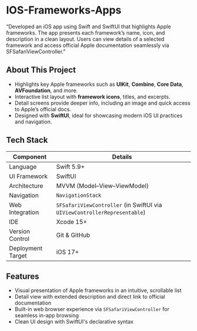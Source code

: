 # IOS-Frameworks-Apps
“Developed an iOS app using Swift and SwiftUI that highlights Apple frameworks. The app presents each framework’s name, icon, and description in a clean layout. Users can view details of a selected framework and access official Apple documentation seamlessly via SFSafariViewController.”


##  About This Project

- Highlights key Apple frameworks such as **UIKit**, **Combine**, **Core Data**, **AVFoundation**, and more.
- Interactive list layout with **framework icons**, titles, and excerpts.
- Detail screens provide deeper info, including an image and quick access to Apple’s official docs.
- Designed with **SwiftUI**, ideal for showcasing modern iOS UI practices and navigation.

##  Tech Stack

| Component        | Details                     |
|------------------|-----------------------------|
| Language         | Swift 5.9+                  |
| UI Framework     | SwiftUI                     |
| Architecture     | MVVM (Model–View–ViewModel) |
| Navigation       | `NavigationStack`           |
| Web Integration  | `SFSafariViewController` (in SwiftUI via `UIViewControllerRepresentable`) |
| IDE              | Xcode 15+                   |
| Version Control  | Git & GitHub                |
| Deployment Target| iOS 17+                     |


##  Features

- Visual presentation of Apple frameworks in an intuitive, scrollable list
- Detail view with extended description and direct link to official documentation
- Built-in web browser experience via `SFSafariViewController` for seamless in-app browsing
- Clean UI design with SwiftUI's declarative syntax
